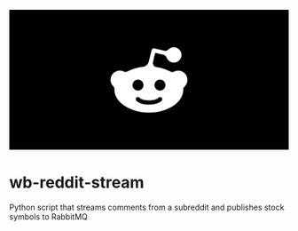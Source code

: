 ![Title Image](./reddit-logo.png)

# wb-reddit-stream

Python script that streams comments from a subreddit and publishes stock symbols to RabbitMQ
